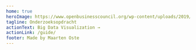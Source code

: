 ```yaml
---
home: true
heroImage: https://www.openbusinesscouncil.org/wp-content/uploads/2019/09/BigData-1024x682.jpg
tagline: Onderzoeksopdracht
actionText: Big Data Visualization →
actionLink: /guide/
footer: Made by Maarten Oste
---
```

